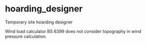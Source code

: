 # hoarding_designer
Temporary site hoarding designer

Wind load calculator BS 6399 does not consider topography in wind pressure calculation.
